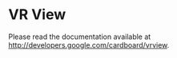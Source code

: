 VR View
=======

Please read the documentation available at
<http://developers.google.com/cardboard/vrview>.
